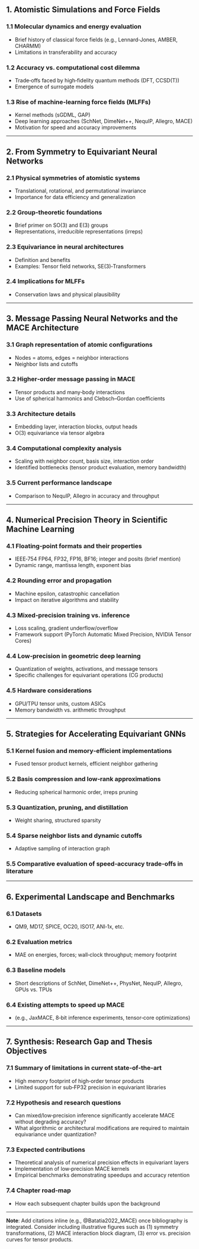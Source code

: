 ## 1. Atomistic Simulations and Force Fields

### 1.1 Molecular dynamics and energy evaluation

* Brief history of classical force fields (e.g., Lennard‑Jones, AMBER, CHARMM)
* Limitations in transferability and accuracy

### 1.2 Accuracy vs. computational cost dilemma

* Trade‑offs faced by high‑fidelity quantum methods (DFT, CCSD(T))
* Emergence of surrogate models

### 1.3 Rise of machine‑learning force fields (MLFFs)

* Kernel methods (sGDML, GAP)
* Deep learning approaches (SchNet, DimeNet++, NequIP, Allegro, MACE)
* Motivation for speed and accuracy improvements

---

## 2. From Symmetry to Equivariant Neural Networks

### 2.1 Physical symmetries of atomistic systems

* Translational, rotational, and permutational invariance
* Importance for data efficiency and generalization

### 2.2 Group‑theoretic foundations

* Brief primer on SO(3) and E(3) groups
* Representations, irreducible representations (irreps)

### 2.3 Equivariance in neural architectures

* Definition and benefits
* Examples: Tensor field networks, SE(3)‑Transformers

### 2.4 Implications for MLFFs

* Conservation laws and physical plausibility

---

## 3. Message Passing Neural Networks and the MACE Architecture

### 3.1 Graph representation of atomic configurations

* Nodes = atoms, edges = neighbor interactions
* Neighbor lists and cutoffs

### 3.2 Higher‑order message passing in MACE

* Tensor products and many‑body interactions
* Use of spherical harmonics and Clebsch–Gordan coefficients

### 3.3 Architecture details

* Embedding layer, interaction blocks, output heads
* O(3) equivariance via tensor algebra

### 3.4 Computational complexity analysis

* Scaling with neighbor count, basis size, interaction order
* Identified bottlenecks (tensor product evaluation, memory bandwidth)

### 3.5 Current performance landscape

* Comparison to NequIP, Allegro in accuracy and throughput

---

## 4. Numerical Precision Theory in Scientific Machine Learning

### 4.1 Floating‑point formats and their properties

* IEEE‑754 FP64, FP32, FP16, BF16; integer and posits (brief mention)
* Dynamic range, mantissa length, exponent bias

### 4.2 Rounding error and propagation

* Machine epsilon, catastrophic cancellation
* Impact on iterative algorithms and stability

### 4.3 Mixed‑precision training vs. inference

* Loss scaling, gradient underflow/overflow
* Framework support (PyTorch Automatic Mixed Precision, NVIDIA Tensor Cores)

### 4.4 Low‑precision in geometric deep learning

* Quantization of weights, activations, and message tensors
* Specific challenges for equivariant operations (CG products)

### 4.5 Hardware considerations

* GPU/TPU tensor units, custom ASICs
* Memory bandwidth vs. arithmetic throughput

---

## 5. Strategies for Accelerating Equivariant GNNs

### 5.1 Kernel fusion and memory‑efficient implementations

* Fused tensor product kernels, efficient neighbor gathering

### 5.2 Basis compression and low‑rank approximations

* Reducing spherical harmonic order, irreps pruning

### 5.3 Quantization, pruning, and distillation

* Weight sharing, structured sparsity

### 5.4 Sparse neighbor lists and dynamic cutoffs

* Adaptive sampling of interaction graph

### 5.5 Comparative evaluation of speed‑accuracy trade‑offs in literature

---

## 6. Experimental Landscape and Benchmarks

### 6.1 Datasets

* QM9, MD17, SPICE, OC20, ISO17, ANI‑1x, etc.

### 6.2 Evaluation metrics

* MAE on energies, forces; wall‑clock throughput; memory footprint

### 6.3 Baseline models

* Short descriptions of SchNet, DimeNet++, PhysNet, NequIP, Allegro, GPUs vs. TPUs

### 6.4 Existing attempts to speed up MACE

* (e.g., JaxMACE, 8‑bit inference experiments, tensor‑core optimizations)

---

## 7. Synthesis: Research Gap and Thesis Objectives

### 7.1 Summary of limitations in current state‑of‑the‑art

* High memory footprint of high‑order tensor products
* Limited support for sub‑FP32 precision in equivariant libraries

### 7.2 Hypothesis and research questions

* Can mixed/low‑precision inference significantly accelerate MACE without degrading accuracy?
* What algorithmic or architectural modifications are required to maintain equivariance under quantization?

### 7.3 Expected contributions

* Theoretical analysis of numerical precision effects in equivariant layers
* Implementation of low‑precision MACE kernels
* Empirical benchmarks demonstrating speedups and accuracy retention

### 7.4 Chapter road‑map

* How each subsequent chapter builds upon the background

---

**Note**: Add citations inline (e.g., @Batatia2022\_MACE) once bibliography is integrated. Consider including illustrative figures such as (1) symmetry transformations, (2) MACE interaction block diagram, (3) error vs. precision curves for tensor products.
